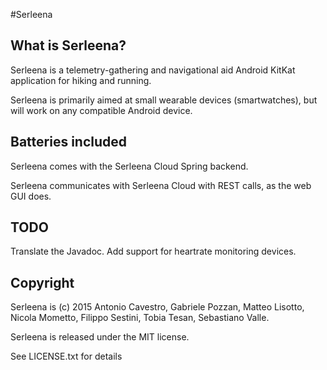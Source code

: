 #Serleena 

## What is Serleena?
Serleena is a telemetry-gathering and navigational aid Android KitKat application for hiking and running.

Serleena is primarily aimed at small wearable devices (smartwatches), but will work on any compatible Android device.


## Batteries included

Serleena comes with the Serleena Cloud Spring backend.

Serleena communicates with Serleena Cloud with REST calls, as the web GUI does.

## TODO

Translate the Javadoc.
Add support for heartrate monitoring devices.

## Copyright

Serleena is (c) 2015 Antonio Cavestro, Gabriele Pozzan, Matteo Lisotto, Nicola Mometto, Filippo Sestini, Tobia Tesan, Sebastiano Valle.

Serleena is released under the MIT license.

See LICENSE.txt for details
